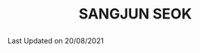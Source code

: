 <h1>
 <p align="center">
   SANGJUN SEOK
 </p>
</h1>

<!--START_SECTION:waka-->

 Last Updated on 20/08/2021
<!--END_SECTION:waka-->
